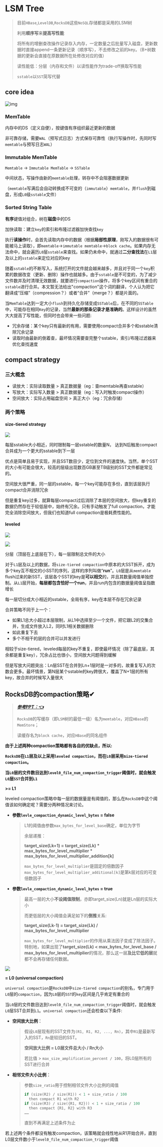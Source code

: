 # LSM Tree

> 目前`HBase`,`LevelDB`,`RocksDB`这些`NoSQL`存储都是采用的LSM树
>
> 利用**顺序写**来**提高写性能**
>
> 将所有的增删查改操作记录存入内存，一定数量之后批量写入磁盘，更新数据时直接append一条更新记录（顺序写），不去修改之前的key。（B+树数据的更新会直接在原数据所在处修改对应的值）
>
> 读性能低：分层（内存和文件）以读性能作为trade-off换取写性能
>
> `sstable`以`SST`简写代替

## **core idea**

![img](https://s2.loli.net/2022/07/06/labHV5Nc8FJqeZo.jpg)

### MemTable

内存中的DS（定义自便），按键值有序组织最近更新的数据

非可靠存储，需要`WAL`（预写式日志）方式保存可靠性（执行写操作时，先同时写`memtable`与预写日志`WAL`）

### Immutable MemTable

`Memtable` -> `Immutable MemTable` -> `SSTable`

中间状态，写操作由新的`memtable`处理，转存中不会阻塞数据更新

（`memtable`写满后会自动转换成不可变的（`immutable`）`memtable`，并`flush`到磁盘，形成`L0`级`sstable`文件）

### Sorted String Table

**有序**键值对组合，树在**磁盘**中的DS

加快读取：建立`key`的索引和布隆过滤器加快查找`key`

执行**读操作**时，会首先读取内存中的数据（根据**局部性原理**，刚写入的数据很有可能被马上读取），即`memtable`→`immutable memtable`→`block cache`。如果内存无法命中，就会遍历`L0`层`sstable`来查找。如果仍未命中，就通过**二分查找法**在`L1`层及以上的`sstable`来定位对应的key

随着`sstable`的不断写入，系统打开的文件就会越来越多，并且对于同一个`key`积累的数据改变（更新、删除）操作也就越多。由于`sstable`是不可变的，为了减少文件数并及时清理无效数据，就要进行`compaction`操作，将多个key区间有重合的`sstable`进行合并。本文暂无法给出"compaction"这个词的翻译，个人认为把它翻译成“压缩”（compression？）或者“合并”（merge？）都是片面的。

当`MemTable`达到一定大小`flush`到持久化存储变成`SSTable`后，在不同的`SSTable`中，可能存在相同`Key`的记录，当然**最新的那条记录才是准确的**。这样设计的虽然大大提高了写性能，但同时也会带来一些问题:

* 冗余存储：某个key只有最新的有用，需要使用compact合并多个和sstable清除冗余记录
* 读取时由最新的倒着查，最坏情况需要查完整个sstable，索引/布隆过滤器来优化查找速度

## **compact strategy**

### **三大概念**

* 读放大：实际读取数量 > 真正数据量（eg：查memtable再查sstable）
* 写放大：实际写入数量 > 真正数据量（eg：写入时触发compact操作）
* 空间放大：实际占用磁盘空间 > 真正大小（eg：冗余存储）

### **两个策略**

#### size-tiered strategy

![](https://s2.loli.net/2022/07/24/NkClzSVE6OpAfeR.jpg)

每层sstable大小相近，同时限制每一层sstable的数量N， 达到N后触发compact合并成为一个更大的sstable到下一层

优点是简单且易于实现，并且SST数目少，定位到文件的速度快。当然，单个SST的大小有可能会很大，较高的层级出现数百GB甚至TB级别的SST文件都是常见的。

空间放大很严重，同一层的sstable，每一个key可能存在多份，直到该层执行compact合并消除冗余

但是重复key过多，就算每层compact过后消除了本层的空间放大，但key重复的数据仍然存在于较低层中，始终有冗余。只有手动触发了full compaction，才能完全消除空间放大，但我们也知道full compaction是极耗费性能的。

#### leveled

&#x20;

![](https://s2.loli.net/2022/07/24/wQA7VhStxNeR8Bl.jpg)

![](https://s2.loli.net/2022/07/24/xvNIaosr56mVBAt.jpg)

分层（顶层在上底层在下），每一层限制总文件的大小

对于`L1`层及以上的数据，将`size-tiered compaction`中原本的大SST拆开，成为多个key互不相交的小SST的序列，这样的序列叫做“**run**”。`L0`层是从`memtable` flush过来的新SST，该层各个SST的key是**可以相交**的，并且其数量阈值单独控制。从`L1`层开始，**每层都包含恰好一个run**，并且run内包含的数据量阈值呈指数增长

每一层切分成大小相近的sstable，全局有序，key在本层不存在冗余记录

合并策略不同于上一个：

* 如果L1总大小超过本层限制，从L1中选择至少一个文件，把它跟L2的交集合并，生成文件放入L2，同时L1相关数据删除
* 如此重复下去
* 多个不相干的层的合并可以并发进行

相较于size-tiered，leveled每层的key不重复，即使最坏情况（除了最底层，其余都是重复key），冗余占比也很小，空间放大问题得到缓解

但是写放大问题突出：Ln层SST在合并到Ln+1层时是一对多的，故重复写入的次数会更多。最坏情景，第N层某个sstable的key跨很大，覆盖了N+1层的所有key，故合并的时候写入量很大

## RocksDB的compaction策略✔

> [_**参考PPT：👈**_](https://www.slideshare.net/FlinkForward/flink-forward-berlin-2018-stefan-richter-tuning-flink-for-robustness-and-performance)
>
> `RocksDB`的写缓存（即`LSM`树的最低一级）名为`memtable`，对应`HBase`的`MemStore`；
>
> 读缓存名为`block cache`，对应`HBase`的同名组件

**由于上述两种compaction策略都有各自的优缺点，所以:**

**`RocksDB`在`L1`层及以上采用`leveled compaction`，而在`L0`层采用s`ize-tiered compaction`。**

**当`L0`层的文件数目达到`level0_file_num_compaction_trigger`阈值时，就会触发`L0`层`SST`合并到`L1`**

**>= L1**

leveled compaction策略中每一层的数据量是有阈值的，那么在`RocksDB`中这个阈值该如何确定呢？需要分两种情况来讨论。

*   **参数`levle_compaction_dynamic_level_bytes` = false**

    > L1的阈值由参数`max_bytes_for_level_base`确定，单位为字节
    >
    > 余层递推：
    >
    > **target\_size(Lk+1) = target\_size(Lk) \* max\_bytes\_for\_level\_multiplier \* max\_bytes\_for\_level\_multiplier\_addition\[k]**
    >
    > `max_bytes_for_level_multiplier`是固定的倍数因子`max_bytes_for_level_multiplier_additional[k]`是第k层对应的可变倍数因子
*   **参数`levle_compaction_dynamic_level_bytes` = true**

    > 最高一层的大小**不设阈值限制**，亦即target\_size(Ln)就是Ln层的实际大小
    >
    > 而更低层的大小阈值会满足如下的**倒推**关系:
    >
    > **target\_size(Lk-1) = target\_size(Lk) / max\_bytes\_for\_level\_multiplier**
    >
    > `max_bytes_for_level_multiplier`的作用从乘法因子变成了除法因子。特别地，如果出现了**target\_size(Lk) < max\_bytes\_for\_level\_base / max\_bytes\_for\_level\_multiplier**的情况，那么这一层**及比它低的层**就都不会再存储任何数据。
    >
    >

![](https://s2.loli.net/2022/07/24/LGnD7HNgYtyZU8M.webp)

**= L0 (universal compaction)**

`universal compaction`是`RocksDB`中`size-tiered compaction`的别名，专门用于`L0`层的`compaction`，因为`L0`层的`SST`的`key`区间是几乎肯定有重合的

当`L0`层的文件数目达到`level0_file_num_compaction_trigger`阈值时，就会触发`L0`层SST合并到`L1`。`universal compaction`还会检查以下条件:

*   **空间放大比例**：

    > 假设`L0`层现有的SST文件为`(R1, R1, R2, ..., Rn)`，其中`R1`是最新写入的SST，`Rn`是较旧的SST。
    >
    > **空间放大比例 = L0层文件总大小 / Rn大小**
    >
    > 若比值 > `max_size_amplification_percent / 100`，将L0层所有的SST进行合并
*   **相邻文件大小比例**：

    > 参数`size_ratio`用于控制相邻文件大小比例的阈值
    >
    > ```go
    > if (size(R2) / size(R1)) < 1 + size_ratio / 100 
    > 	then compact R1 with R2
    > if (size(R3) / size({R1, R2})) < 1 + size_ratio / 100
    > 	then compact {R1, R2} with R3
    > ……
    > ```
    >
    > 直到不再满足上述条件为止

若上述两个条件都没有触发compaction，该策略就会线性地从R1开始合并，直到L0层文件数小于`level0_file_num_compaction_trigger`阈值
